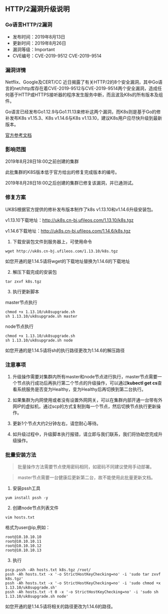 ## HTTP/2漏洞升级说明

### Go语言HTTP/2漏洞

- 发布时间：2019年8月13日
- 更新时间：2019年8月26日
- 漏洞等级：Important
- CVE编号：CVE-2019-9512 CVE-2019-9514

### 漏洞详情

Netflix、Google及CERT/CC
近日揭露了有关HTTP/2的8个安全漏洞，其中Go语言的net/http库存在着CVE-2019-9512与CVE-2019-9514两个安全漏洞，造成任何基于HTTP或HTTPS接听器的程序发生服务中断，而且波及K8s的所有版本及组件。

Go语言已经发布Go1.12.9与Go1.11.13来修补这两个漏洞，而K8s则是基于Go的修补发布K8s v1.15.3、K8s v1.14.6与K8s
v1.13.10，建议K8s用户应尽快升级到最新版本。

[官方参考文档](https://groups.google.com/forum/#!topic/kubernetes-security-announce/wlHLHit1BqA)

### 影响范围

2019年8月28日18:00之前创建的集群

此批集群的K8S版本低于官方给出的修复完成版本的编号。

2019年8月28日18:00之后创建的集群已修复该漏洞，并已通测试。

### 修复方案

UK8S根据官方提供的修补发布版本制作了k8s v1.13.10和v1.14.6升级安装包。

v1.13.10下载地址：http://uk8s.cn-bj.ufileos.com/1.13.10/k8s.tgz

v1.14.6下载地址：http://uk8s.cn-bj.ufileos.com/1.14.6/k8s.tgz

1. 下载安装包文件到服务器上，可使用命令

```
wget http://uk8s.cn-bj.ufileos.com/1.13.10/k8s.tgz
```

如您开通的是1.14.5请将wget的下载地址替换为1.14.6的下载地址

2. 解压下载完成的安装包

```
tar zxvf k8s.tgz
```

3. 执行更新脚本

master节点执行

```
chmod +x 1.13.10/uk8supgrade.sh
sh 1.13.10/uk8supgrade.sh master
```

node节点执行

```
chmod +x 1.13.10/uk8supgrade.sh
sh 1.13.10/uk8supgrade.sh node
```

如您开通的是1.14.5请将sh的执行路径更改为1.14.6的解压路径

### 注意事项

1. 升级操作需要对集群内所有master和node节点进行执行，master节点需要一个节点执行成功后再执行第二个节点的升级操作，可以通过**kubectl get
   cs**查看系统服务是否变为Healthy，变为Healthy后再切换到第二台执行。

2. 如果集群为内网使用或者没有设置外网网关，可以在集群内部开通一台带有外网IP的虚拟机，通过scp的方式复制到每一个节点，然后切换节点执行更新操作。

3. 更新1个节点大约2分钟左右，请您耐心等待。

4. 如升级过程中，升级脚本执行报错，请立即与我们联系，我们将协助您完成升级操作。

### 批量安装方法

> 批量操作方法需要节点使用密码相同，如密码不同建议使用手动部署。

> master节点需要一台健康后更新第二台，故不能使用此批量更新文档。

1. 安装pssh工具

```
yum install pssh -y
```

2. 创建node节点列表文件

```
vim hosts.txt
```

格式为user@ip,例如：

```
root@10.10.10.10
root@10.10.10.11
root@10.10.10.12
root@10.10.10.13
```

3. 执行

```
pscp.pssh -Ah hosts.txt k8s.tgz /root/
pssh -Ah hosts.txt -x '-o StrictHostKeyChecking=no' -i 'sudo tar zxvf k8s.tgz'
pssh -Ah hosts.txt -x '-o StrictHostKeyChecking=no' -i 'sudo chmod +x 1.13.10/uk8supgrade.sh'
pssh -Ah hosts.txt -t 0 -x '-o StrictHostKeyChecking=no' -i 'sudo sh 1.13.10/uk8supgrade.sh node'
```

如您开通的是1.14.5请将相关的路径更改为1.14.6的路径。
